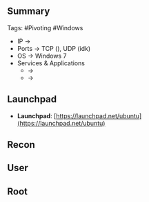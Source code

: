 ## Summary

Tags: #Pivoting #Windows  

- IP ->  
- Ports -> TCP (), UDP (idk)
- OS ->  Windows 7
- Services & Applications
    -  -> 
    -  -> 

## Launchpad

-   **Launchpad**: [https://launchpad.net/ubuntu](https://launchpad.net/ubuntu)
## Recon


## User


## Root